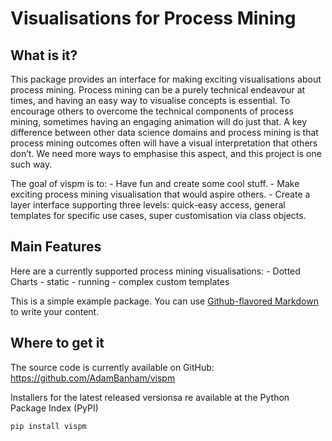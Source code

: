 # Visualisations for Process Mining


## What is it?
This package provides an interface for making exciting visualisations about process mining. Process mining can be a purely technical endeavour at times, and having an easy way to visualise concepts is essential. To encourage others to overcome the technical components of process mining, sometimes having an engaging animation will do just that. A key difference between other data science domains and process mining is that process mining outcomes often will have a visual interpretation that others don’t. We need more ways to emphasise this aspect, and this project is one such way.

The goal of vispm is to:
    - Have fun and create some cool stuff.
    - Make exciting process mining visualisation that would aspire others.
    - Create a layer interface supporting three levels: quick-easy access, general templates for specific use cases, super customisation via class objects. 

## Main Features

Here are a currently supported process mining visualisations:
    - Dotted Charts
        - static
        - running
        - complex custom templates

This is a simple example package. You can use
[Github-flavored Markdown](https://guides.github.com/features/mastering-markdown/)
to write your content.

## Where to get it 

The source code is currently available on GitHub: https://github.com/AdamBanham/vispm

Installers for the latest released versionsa re available at the Python Package Index (PyPI)
```
pip install vispm
```
